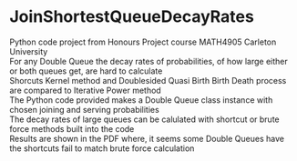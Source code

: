 # JoinShortestQueueDecayRates
Python code project from Honours Project course MATH4905 Carleton University                                            
For any Double Queue the decay rates of probabilities, of how large either or both queues get, are hard to calculate    
Shorcuts Kernel method and Doublesided Quasi Birth Birth Death process are compared to Iterative Power method           
The Python code provided makes a Double Queue class instance with chosen joining and serving probabilities              
The decay rates of large queues can be calulated with shortcut or brute force methods built into the code               
Results are shown in the PDF where, it seems some Double Queues have the shortcuts fail to match brute force calculation
